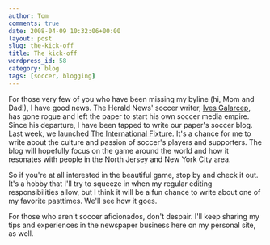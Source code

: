 ```yaml
---
author: Tom
comments: true
date: 2008-04-09 10:32:06+00:00
layout: post
slug: the-kick-off
title: The kick-off
wordpress_id: 58
category: blog
tags: [soccer, blogging]
---
```


For those very few of you who have been missing my byline (hi, Mom and Dad!), I have good news. The Herald News' soccer writer, [Ives Galarcep](http://www.soccerbyives.net), has gone rogue and left the paper to start his own soccer media empire. Since his departure, I have been tapped to write our paper's soccer blog. Last week, we launched [The International Fixture](http://www.myheraldnews.com/fixture). It's a chance for me to write about the culture and passion of soccer's players and supporters. The blog will hopefully focus on the game around the world and how it resonates with people in the North Jersey and New York City area.

So if you're at all interested in the beautiful game, stop by and check it out. It's a hobby that I'll try to squeeze in when my regular editing responsibilities allow, but I think it will be a fun chance to write about one of my favorite pasttimes. We'll see how it goes.

For those who aren't soccer aficionados, don't despair. I'll keep sharing my tips and experiences in the newspaper business here on my personal site, as well.
